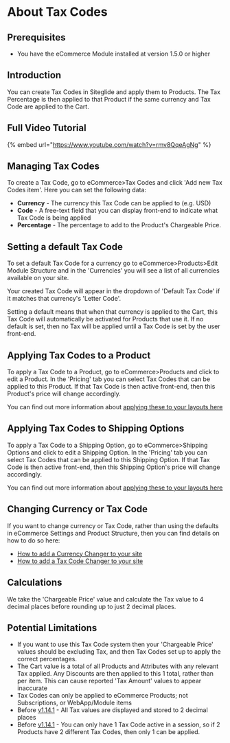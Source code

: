 # About Tax Codes

## Prerequisites

* You have the eCommerce Module installed at version 1.5.0 or higher

## Introduction

You can create Tax Codes in Siteglide and apply them to Products. The Tax Percentage is then applied to that Product if the same currency and Tax Code are applied to the Cart.

## Full Video Tutorial

{% embed url="https://www.youtube.com/watch?v=rmv8QqeAgNg" %}

## Managing Tax Codes

To create a Tax Code, go to eCommerce>Tax Codes and click 'Add new Tax Codes item'. Here you can set the following data:

* **Currency** - The currency this Tax Code can be applied to (e.g. USD)
* **Code** - A free-text field that you can display front-end to indicate what Tax Code is being applied
* **Percentage** - The percentage to add to the Product's Chargeable Price.

## Setting a default Tax Code

To set a default Tax Code for a currency go to eCommerce>Products>Edit Module Structure and in the 'Currencies' you will see a list of all currencies available on your site.

Your created Tax Code will appear in the dropdown of 'Default Tax Code' if it matches that currency's 'Letter Code'.

Setting a default means that when that currency is applied to the Cart, this Tax Code will automatically be activated for Products that use it. If no default is set, then no Tax will be applied until a Tax Code is set by the user front-end.

## Applying Tax Codes to a Product

To apply a Tax Code to a Product, go to eCommerce>Products and click to edit a Product. In the 'Pricing' tab you can select Tax Codes that can be applied to this Product. If that Tax Code is then active front-end, then this Product's price will change accordingly.

You can find out more information about [applying these to your layouts here](../../../ecommerce/get-started-ecommerce/cart-checkout-and-quotes/cart/cart-layouts.md)

## Applying Tax Codes to Shipping Options

To apply a Tax Code to a Shipping Option, go to eCommerce>Shipping Options and click to edit a Shipping Option. In the 'Pricing' tab you can select Tax Codes that can be applied to this Shipping Option. If that Tax Code is then active front-end, then this Shipping Option's price will change accordingly.

You can find out more information about [applying these to your layouts here](../../../ecommerce/get-started-ecommerce/cart-checkout-and-quotes/cart/cart-layouts.md)

## Changing Currency or Tax Code

If you want to change currency or Tax Code, rather than using the defaults in eCommerce Settings and Product Structure, then you can find details on how to do so here:

* [How to add a Currency Changer to your site](../../../ecommerce/get-started-ecommerce/introduction-2/currency-changer.md)
* [How to add a Tax Code Changer to your site](../../../ecommerce/get-started-ecommerce/introduction-2/tax-changer.md)

## Calculations

We take the 'Chargeable Price' value and calculate the Tax value to 4 decimal places before rounding up to just 2 decimal places.

## Potential Limitations

* If you want to use this Tax Code system then your 'Chargeable Price' values should be excluding Tax, and then Tax Codes set up to apply the correct percentages.
* The Cart value is a total of all Products and Attributes with any relevant Tax applied. Any Discounts are then applied to this 1 total, rather than per item. This can cause reported 'Tax Amount' values to appear inaccurate
* Tax Codes can only be applied to eCommerce Products; not Subscriptions, or WebApp/Module items
* Before [v1.14.1](../../../developer-tools/release-notes/module-ecommerce-changelog.md#id-1.14.1-15th-march-2024) - All Tax values are displayed and stored to 2 decimal places
* Before [v1.14.1](../../../developer-tools/release-notes/module-ecommerce-changelog.md#id-1.14.1-15th-march-2024) - You can only have 1 Tax Code active in a session, so if 2 Products have 2 different Tax Codes, then only 1 can be applied.
